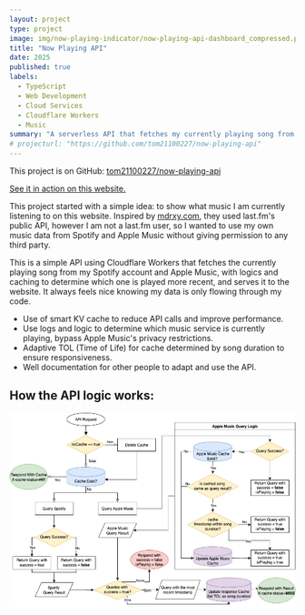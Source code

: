 ```yaml
---
layout: project
type: project
image: img/now-playing-indicator/now-playing-api-dashboard_compressed.png
title: "Now Playing API"
date: 2025
published: true
labels:
  - TypeScript
  - Web Development
  - Cloud Services
  - Cloudflare Workers
  - Music
summary: "A serverless API that fetches my currently playing song from Spotify and Apple Music, deployed with Cloudflare Workers."
# projecturl: "https://github.com/tom21100227/now-playing-api"
---
```


This project is on GitHub: [tom21100227/now-playing-api](https://github.com/tom21100227/now-playing-api)

[See it in action on this website.](https://tomhcy.com/)

This project started with a simple idea: to show what music I am currently listening to on this website. Inspired by [mdrxy.com](https://mdrxy.com), they used last.fm's public API, however I am not a last.fm user, so I wanted to use my own music data from Spotify and Apple Music without giving permission to any third party.

This is a simple API using Cloudflare Workers that fetches the currently playing song from my Spotify account and Apple Music, with logics and caching to determine which one is played more recent, and serves it to the website. It always feels nice knowing my data is only flowing through my code. 

- Use of smart KV cache to reduce API calls and improve performance.
- Use logs and logic to determine which music service is currently playing, bypass Apple Music's privacy restrictions.
- Adaptive TOL (Time of Life) for cache determined by song duration to ensure responsiveness.
- Well documentation for other people to adapt and use the API.

## How the API logic works: 

<div class="col-12 col-lg-10 mx-auto my-3">
  <img src="/img/now-playing-indicator/api-workflow.png" alt="Now Playing API Logic" class="img-fluid rounded">
</div>